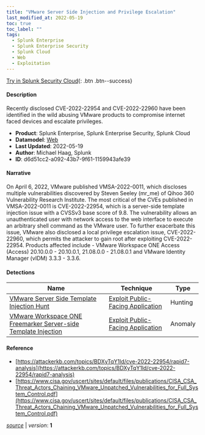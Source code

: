 ```yaml
---
title: "VMware Server Side Injection and Privilege Escalation"
last_modified_at: 2022-05-19
toc: true
toc_label: ""
tags:
  - Splunk Enterprise
  - Splunk Enterprise Security
  - Splunk Cloud
  - Web
  - Exploitation
---
```


[Try in Splunk Security Cloud](https://www.splunk.com/en_us/cyber-security.html){: .btn .btn--success}

#### Description

Recently disclosed CVE-2022-22954 and CVE-2022-22960 have been identified in the wild abusing VMware products to compromise internet faced devices and escalate privileges.

- **Product**: Splunk Enterprise, Splunk Enterprise Security, Splunk Cloud
- **Datamodel**: [Web](https://docs.splunk.com/Documentation/CIM/latest/User/Web)
- **Last Updated**: 2022-05-19
- **Author**: Michael Haag, Splunk
- **ID**: d6d51cc2-a092-43b7-9f61-1159943afe39

#### Narrative

On April 6, 2022, VMware published VMSA-2022-0011, which discloses multiple vulnerabilities discovered by Steven Seeley (mr_me) of Qihoo 360 Vulnerability Research Institute. The most critical of the CVEs published in VMSA-2022-0011 is CVE-2022-22954, which is a server-side template injection issue with a CVSSv3 base score of 9.8. The vulnerability allows an unauthenticated user with network access to the web interface to execute an arbitrary shell command as the VMware user. To further exacerbate this issue, VMware also disclosed a local privilege escalation issue, CVE-2022-22960, which permits the attacker to gain root after exploiting CVE-2022-22954. Products affected include - VMware Workspace ONE Access (Access) 20.10.0.0 - 20.10.0.1, 21.08.0.0 - 21.08.0.1 and VMware Identity Manager (vIDM) 3.3.3 - 3.3.6.

#### Detections

| Name        | Technique   | Type         |
| ----------- | ----------- |--------------|
| [VMware Server Side Template Injection Hunt](/web/vmware_server_side_template_injection_hunt/) | [Exploit Public-Facing Application](/tags/#exploit-public-facing-application)| Hunting |
| [VMware Workspace ONE Freemarker Server-side Template Injection](/web/vmware_workspace_one_freemarker_server-side_template_injection/) | [Exploit Public-Facing Application](/tags/#exploit-public-facing-application)| Anomaly |

#### Reference

* [https://attackerkb.com/topics/BDXyTqY1ld/cve-2022-22954/rapid7-analysis](https://attackerkb.com/topics/BDXyTqY1ld/cve-2022-22954/rapid7-analysis)
* [https://www.cisa.gov/uscert/sites/default/files/publications/CISA_CSA_Threat_Actors_Chaining_VMware_Unpatched_Vulnerabilities_for_Full_System_Control.pdf](https://www.cisa.gov/uscert/sites/default/files/publications/CISA_CSA_Threat_Actors_Chaining_VMware_Unpatched_Vulnerabilities_for_Full_System_Control.pdf)



[*source*](https://github.com/splunk/security_content/tree/develop/stories/vmware_server_side_injection_and_privilege_escalation.yml) \| *version*: **1**